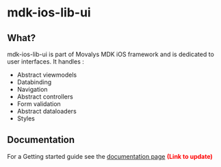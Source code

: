# mdk-ios-lib-ui

## What?

mdk-ios-lib-ui is part of Movalys MDK iOS framework and is dedicated to user interfaces.
It handles :
* Abstract viewmodels
* Databinding
* Navigation
* Abstract controllers
* Form validation
* Abstract dataloaders
* Styles

## Documentation

For a Getting started guide see the [documentation page] <b><font color='red' >(Link to update)</font></b>

[documentation page]:http://movalys.org
